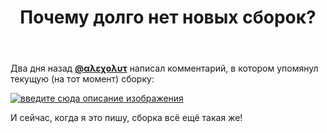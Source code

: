﻿---
title: "Почему долго нет новых сборок?"
se.owner.user_id: 507426
se.owner.display_name: "wchistow"
se.owner.link: "https://ru.meta.stackoverflow.com/users/507426/wchistow"
se.link: "https://ru.meta.stackoverflow.com/questions/12793/%d0%9f%d0%be%d1%87%d0%b5%d0%bc%d1%83-%d0%b4%d0%be%d0%bb%d0%b3%d0%be-%d0%bd%d0%b5%d1%82-%d0%bd%d0%be%d0%b2%d1%8b%d1%85-%d1%81%d0%b1%d0%be%d1%80%d0%be%d0%ba"
se.question_id: 12793
se.post_type: question
---
<p>Два дня назад <a href="https://ru.meta.stackoverflow.com/u/176217/"><strong>@αλεχολυτ</strong></a> написал комментарий, в котором упомянул текущую (на тот момент) сборку:</p>
<p><a href="https://i.stack.imgur.com/Bm3NM.png" rel="nofollow noreferrer"><img src="https://i.stack.imgur.com/Bm3NM.png" alt="введите сюда описание изображения" /></a></p>
<p>И сейчас, когда я это пишу, сборка всё ещё такая же!</p>
